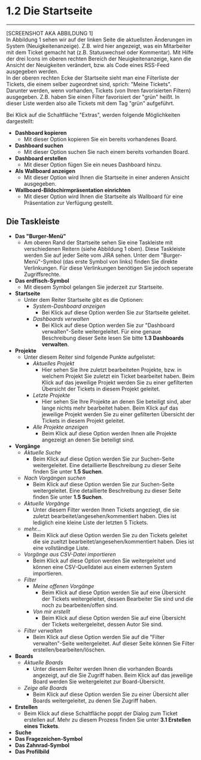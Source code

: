 # 1.2 Die Startseite

---

\[SCREENSHOT AKA ABBILDUNG 1\]  
In Abbildung 1 sehen wir auf der linken Seite die aktuellsten Änderungen im System \(Neuigkeitenanzeige\). Z.B. wird hier angezeigt, was ein Mitarbeiter mit dem Ticket gemacht hat \(z.B. Statuswechsel oder Kommentar\). Mit Hilfe der drei Icons im oberen rechten Bereich der Neuigkeitenanzeige, kann die Ansicht der Neuigkeiten verändert, bzw. als Code eines RSS-Feed ausgegeben werden.  
In der oberen rechten Ecke der Startseite sieht man eine Filterliste der Tickets, die einem selber zugeordnet sind, sprich: "Meine Tickets".  
Darunter werden, wenn vorhanden, Tickets \(von Ihren favorisierten Filtern\) ausgegeben. Z.B. haben Sie einen Filter favorisiert der "grün" heißt. In dieser Liste werden also alle Tickets mit dem Tag "grün" aufgeführt.

Bei Klick auf die Schaltfläche "Extras", werden folgende Möglichkeiten dargestellt:

* **Dashboard kopieren**
  * Mit dieser Option kopieren Sie ein bereits vorhandenes Board.
* **Dashboard suchen**
  * Mit dieser Option suchen Sie nach einem bereits vorhanden Board.
* **Dashboard erstellen**
  * Mit dieser Option fügen Sie ein neues Dashboard hinzu.
* **Als Wallboard anzeigen**
  * Mit dieser Option wird Ihnen die Startseite in einer anderen Ansicht ausgegeben.
* **Wallboard-Bildschirmpräsentation einrichten**
  * Mit dieser Option wird Ihnen die Startseite als Wallboard für eine Präsentation zur Verfügung gestellt.

## Die Taskleiste

* **Das "Burger-Menü"**
  * Am oberen Rand der Startseite sehen Sie eine Taskleiste mit verschiedenen Reitern \(siehe Abbildung 1 oben\). Diese Taskleiste werden Sie auf jeder Seite vom JIRA sehen. Unter dem "Burger-Menü"-Symbol \(das erste Symbol von links\) finden Sie direkte Verlinkungen. Für diese Verlinkungen benötigen Sie jedoch seperate Zugriffsrechte.
* **Das erdfisch-Symbol**
  * Mit diesem Symbol gelangen Sie jederzeit zur Startseite.
* **Startseite**
  * Unter dem Reiter Startseite gibt es die Optionen:
    * _System-Dashboard anzeigen_
      * Bei Klick auf diese Option werden Sie zur Startseite geleitet.
    * _Dashboards verwalten_
      * Bei Klick auf diese Option werden Sie zur "Dashboard verwalten"-Seite weitergeleitet. Für eine genaue Beschreibung dieser Seite lesen Sie bitte **1.3 Dashboards verwalten**.
* **Projekte**
  * Unter diesem Reiter sind folgende Punkte aufgelistet:
    * _Aktuelles Projekt_
      * Hier sehen Sie Ihre zuletzt bearbeiteten Projekte, bzw. in welchem Projekt Sie zuletzt ein Ticket bearbeitet haben. Beim Klick auf das jeweilige Projekt werden Sie zu einer gefilterten Übersicht der Tickets in diesem Projekt geleitet. 
    * _Letzte Projekte_
      * Hier sehen Sie Ihre Projekte an denen Sie beteiligt sind, aber lange nichts mehr bearbeitet haben. Beim Klick auf das jeweilige Projekt werden Sie zu einer gefilterten Übersicht der Tickets in diesem Projekt geleitet.
    * _Alle Projekte anzeigen_
      * Beim Klick auf diese Option werden Ihnen alle Projekte angezeigt an denen Sie beteiligt sind. 
* **Vorgänge**
  * _Aktuelle Suche_
    * Beim Klick auf diese Option werden Sie zur Suchen-Seite weitergeleitet. Eine detaillierte Beschreibung zu dieser Seite finden Sie unter **1.5 Suchen**.
  * _Nach Vorgängen suchen_
    * Beim Klick auf diese Option werden Sie zur Suchen-Seite weitergeleitet. Eine detaillierte Beschreibung zu dieser Seite finden Sie unter **1.5 Suchen**.
  * _Aktuelle Vorgänge_
    * Unter diesem Filter werden Ihnen Tickets angeziegt, die sie zuletzt bearbeitet/angesehen/kommentiert haben. Dies ist lediglich eine kleine Liste der letzten 5 Tickets.
  * _mehr..._
    * Beim Klick auf diese Option werden Sie zu den Tickets geleitet die sie zueltzt bearbeitet/angesehen/kommentiert haben. Dies ist eine vollständige Liste.
  * _Vorgänge aus CSV-Datei importieren_
    * Beim Klick auf diese Option werden Sie weitergeleitet und können eine CSV-Quelldatei aus einem externen System importieren.
  * _Filter_
    * _Meine offenen Vorgänge_
      * Beim Klick auf diese Option werden Sie auf eine Übersicht der Tickets weitergeleitet, dessen Bearbeiter Sie sind und die noch zu bearbeiten/offen sind.
    * _Von mir erstellt_
      * Beim Klick auf diese Option werden Sie auf eine Übersicht der Tickets weitergeleitet, dessen Autor Sie sind.
  * _Filter verwalten_
    * Beim Klick auf diese Option werden Sie auf die "Filter verwalten"-Seite weitergeleitet. Auf dieser Seite können Sie Filter erstellen/bearbeiten/löschen.
* **Boards**
  * _Aktuelle Boards_
    * Unter diesem Reiter werden Ihnen die vorhanden Boards angezeigt, auf die Sie Zugriff haben. Beim Klick auf das jeweilige Board werden Sie weitergeleitet zur Board-Übersicht.
  * _Zeige alle Boards_
    * Beim Klick auf diese Option werden Sie zu einer Übersicht aller Boards weitergeleitet, zu denen Sie Zugriff haben.
* **Erstellen**
  * Beim Klick auf diese Schaltfläche poppt der Dialog zum Ticket erstellen auf. Mehr zu diesem Prozess finden Sie unter **3.1 Erstellen eines Tickets**.
* **Suche**
* **Das Fragezeichen-Symbol**
* **Das Zahnrad-Symbol**
* **Das Profilbild**



